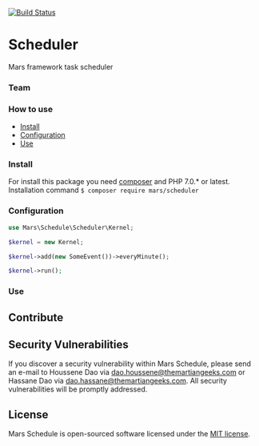 [![Build Status](https://travis-ci.org/marsphp/scheduler.svg?branch=master)](https://travis-ci.org/marsphp/scheduler)

# Scheduler
Mars framework task scheduler

### Team

### How to use

- [Install](#install)
- [Configuration](#configuration)
- [Use](#use)

### Install

For install this package you need [composer]() and PHP 7.0.* or latest. Installation command
`$ composer require mars/scheduler`

### Configuration

```PHP
use Mars\Schedule\Scheduler\Kernel;

$kernel = new Kernel;

$kernel->add(new SomeEvent())->everyMinute();

$kernel->run();
```

### Use

## Contribute

## Security Vulnerabilities

If you discover a security vulnerability within Mars Schedule, please send an e-mail to Houssene Dao via [dao.houssene@themartiangeeks.com](mailto:dao.houssene@themartiangeeks.com) or Hassane Dao via [dao.hassane@themartiangeeks.com](mailto:dao.hassane@themartiangeeks.com). All security vulnerabilities will be promptly addressed.

## License

Mars Schedule is open-sourced software licensed under the [MIT license](http://opensource.org/licenses/MIT).

